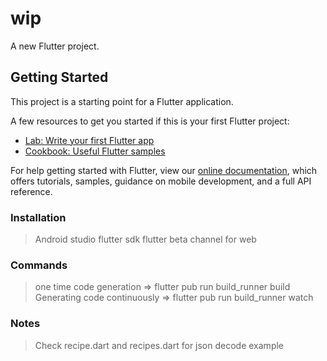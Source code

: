 # wip

A new Flutter project.

## Getting Started

This project is a starting point for a Flutter application.

A few resources to get you started if this is your first Flutter project:

- [Lab: Write your first Flutter app](https://flutter.dev/docs/get-started/codelab)
- [Cookbook: Useful Flutter samples](https://flutter.dev/docs/cookbook)

For help getting started with Flutter, view our
[online documentation](https://flutter.dev/docs), which offers tutorials,
samples, guidance on mobile development, and a full API reference.

### Installation

> Android studio
> flutter sdk
> flutter beta channel for web

### Commands

> one time code generation => flutter pub run build_runner build
> Generating code continuously => flutter pub run build_runner watch

### Notes

 > Check recipe.dart and recipes.dart for json decode example

